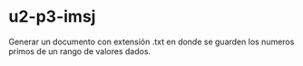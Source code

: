 # u2-p3-imsj
 Generar un documento con extensión .txt en donde se guarden los numeros primos de un rango de valores dados.
